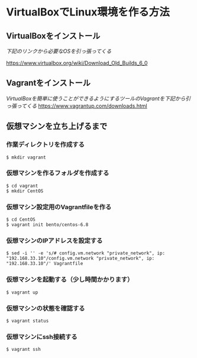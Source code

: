 # VirtualBoxでLinux環境を作る方法

##  VirtualBoxをインストール

*下記のリンクから必要なOSを引っ張ってくる*

https://www.virtualbox.org/wiki/Download_Old_Builds_6_0

## Vagrantをインストール
*VirtualBoxを簡単に使うことができるようにするツールのVagrantを下記から引っ張ってくる*
https://www.vagrantup.com/downloads.html

## 仮想マシンを立ち上げるまで
### 作業ディレクトリを作成する
```
$ mkdir vagrant
```
### 仮想マシンを作るフォルダを作成する
```
$ cd vagrant
$ mkdir CentOS
```

### 仮想マシン設定用のVagrantfileを作る
```
$ cd CentOS
$ vagrant init bento/centos-6.8
```

### 仮想マシンのIPアドレスを設定する
```
$ sed -i '' -e 's/# config.vm.network "private_network", ip: "192.168.33.10"/config.vm.network "private_network", ip: "192.168.33.10"/' Vagrantfile
```

### 仮想マシンを起動する（少し時間かかります）
```
$ vagrant up
```
### 仮想マシンの状態を確認する
```
$ vagrant status
```

### 仮想マシンにssh接続する
```
$ vagrant ssh
```
